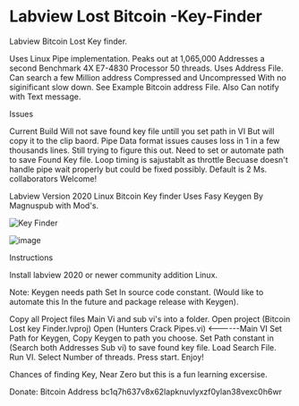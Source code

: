 # Labview Lost Bitcoin -Key-Finder
 Labview Bitcoin Lost Key finder.

Uses Linux  Pipe implementation. Peaks out at 1,065,000 Addresses a second
Benchmark 4X E7-4830 Processor 50 threads. Uses Address File.
Can search a few Million address Compressed and Uncompressed With no siginificant slow down. 
See Example Bitcoin address File. Also Can notify with Text message. 

Issues

 Current Build Will not save found key file untill you set path in VI But will copy it to the clip baord. 
 Pipe Data format issues causes loss in 1 in a few thousands lines. Still trying to figure this out. 
 Need to set or automate path to save Found Key file. Loop timing is sajustablt as throttle
 Becuase doesn't handle pipe wait properly but could be fixed possibly. Default is 2 Ms.
 collaborators Welcome!

Labview Version 2020 Linux Bitcoin Key finder
Uses Fasy Keygen By Magnuspub with Mod's. 




![Key Finder](https://user-images.githubusercontent.com/36019554/180500126-c5626ea6-956f-4d81-bfd4-71770173cb0f.jpg)


![image](https://user-images.githubusercontent.com/36019554/180504578-4b60d449-202d-447c-a6a3-1f7897ef04b1.png)


Instructions 

Install labview 2020 or newer community addition Linux. 

Note: Keygen needs path Set In source code constant. (Would like to automate this In the future and package release with Keygen).

Copy all Project files Main Vi and sub vi's into a folder.
Open project (Bitcoin Lost key Finder.lvproj)
Open (Hunters Crack Pipes.vi) <------Main VI
Set Path for Keygen, Copy Keygen to path you choose.
Set Path constant in (Search both Addresses Sub vi) to save found key file. 
Load Search File.
Run VI. 
Select Number of threads. 
Press start. Enjoy! 

Chances of finding Key, Near Zero but this is a fun learning excersise. 

Donate: Bitcoin Address  bc1q7h637v8x62lapknuvlyxzf0ylan38vexc0h6wr


